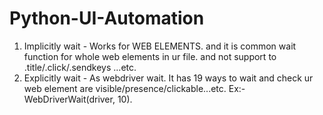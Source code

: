 # Python-UI-Automation

1. Implicitly wait - Works for WEB ELEMENTS. and it is common wait function for whole web elements in ur file. and not support to .title/.click/.sendkeys ...etc.
1. Explicitly wait -  As webdriver wait. It has 19 ways to wait and check ur web element are visible/presence/clickable...etc. Ex:- WebDriverWait(driver, 10).   
